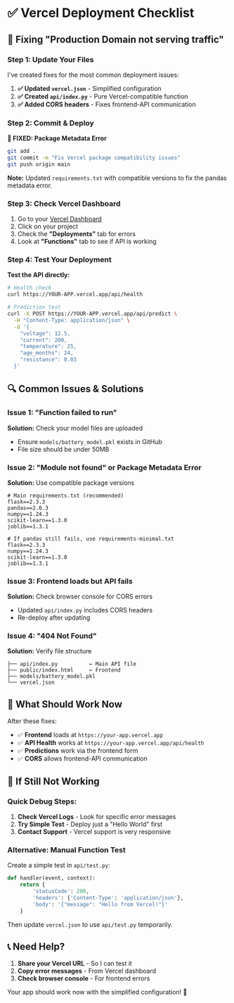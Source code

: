 # ✅ Vercel Deployment Checklist

## 🚨 Fixing "Production Domain not serving traffic"

### Step 1: Update Your Files
I've created fixes for the most common deployment issues:

1. **✅ Updated `vercel.json`** - Simplified configuration
2. **✅ Created `api/index.py`** - Pure Vercel-compatible function  
3. **✅ Added CORS headers** - Fixes frontend-API communication

### Step 2: Commit & Deploy
**🚨 FIXED: Package Metadata Error**
```bash
git add .
git commit -m "Fix Vercel package compatibility issues"
git push origin main
```

**Note:** Updated `requirements.txt` with compatible versions to fix the pandas metadata error.

### Step 3: Check Vercel Dashboard
1. Go to your [Vercel Dashboard](https://vercel.com/dashboard)
2. Click on your project
3. Check the **"Deployments"** tab for errors
4. Look at **"Functions"** tab to see if API is working

### Step 4: Test Your Deployment

**Test the API directly:**
```bash
# Health check
curl https://YOUR-APP.vercel.app/api/health

# Prediction test
curl -X POST https://YOUR-APP.vercel.app/api/predict \
  -H "Content-Type: application/json" \
  -d '{
    "voltage": 12.5,
    "current": 200,
    "temperature": 25,
    "age_months": 24,
    "resistance": 0.03
  }'
```

## 🔍 Common Issues & Solutions

### Issue 1: "Function failed to run"
**Solution:** Check your model files are uploaded
- Ensure `models/battery_model.pkl` exists in GitHub
- File size should be under 50MB

### Issue 2: "Module not found" or Package Metadata Error
**Solution:** Use compatible package versions
```
# Main requirements.txt (recommended)
flask==2.3.3
pandas==2.0.3
numpy==1.24.3
scikit-learn==1.3.0
joblib==1.3.1

# If pandas still fails, use requirements-minimal.txt
flask==2.3.3
numpy==1.24.3
scikit-learn==1.3.0
joblib==1.3.1
```

### Issue 3: Frontend loads but API fails
**Solution:** Check browser console for CORS errors
- Updated `api/index.py` includes CORS headers
- Re-deploy after updating

### Issue 4: "404 Not Found"
**Solution:** Verify file structure
```
├── api/index.py          ← Main API file
├── public/index.html     ← Frontend
├── models/battery_model.pkl
└── vercel.json
```

## 🎯 What Should Work Now

After these fixes:
- ✅ **Frontend** loads at `https://your-app.vercel.app`
- ✅ **API Health** works at `https://your-app.vercel.app/api/health`
- ✅ **Predictions** work via the frontend form
- ✅ **CORS** allows frontend-API communication

## 🚀 If Still Not Working

### Quick Debug Steps:
1. **Check Vercel Logs** - Look for specific error messages
2. **Try Simple Test** - Deploy just a "Hello World" first
3. **Contact Support** - Vercel support is very responsive

### Alternative: Manual Function Test
Create a simple test in `api/test.py`:
```python
def handler(event, context):
    return {
        'statusCode': 200,
        'headers': {'Content-Type': 'application/json'},
        'body': '{"message": "Hello from Vercel!"}'
    }
```

Then update `vercel.json` to use `api/test.py` temporarily.

## 📞 Need Help?

1. **Share your Vercel URL** - So I can test it
2. **Copy error messages** - From Vercel dashboard
3. **Check browser console** - For frontend errors

Your app should work now with the simplified configuration! 🎉